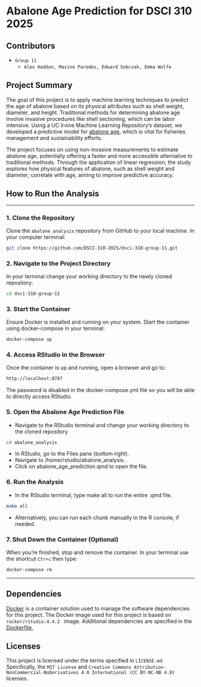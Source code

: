 # Abalone Age Prediction for DSCI 310 2025

## Contributors
- `Group 11`
  - `Alex Haddon, Maxine Paredes, Edward Sobczak, Emma Wolfe`

## Project Summary
The goal of this project is to apply machine learning techniques to predict the age of abalone based on its physical attributes such as shell weight, diameter, and height. Traditional methods for determining abalone age involve invasive procedures like shell sectioning, which can be labor intensive. Using a UC Irvine Machine Learning Repository’s dataset, we developed a predictive model for [abalone age](https://archive.ics.uci.edu/dataset/1/abalone), which is vital for fisheries management and sustainability efforts.

The project focuses on using non-invasive measurements to estimate abalone age, potentially offering a faster and more accessible alternative to traditional methods. Through the application of linear regression, the study explores how physical features of abalone, such as shell weight and diameter, correlate with age, aiming to improve predictive accuracy.

## How to Run the Analysis
---
### 1. Clone the Repository
Clone the `abalone_analysis` repository from GitHub to your local machine. In your computer terminal: 
```sh
git clone https://github.com/DSCI-310-2025/dsci-310-group-11.git
```

### 2. Navigate to the Project Directory
In your terminal change your working directory to the newly cloned repository:
```sh
cd dsci-310-group-11
```

### 3. Start the Container
Ensure Docker is installed and running on your system. Start the container using docker-compose in your terminal:
```sh
docker-compose up
```

### 4. Access RStudio in the Browser
Once the container is up and running, open a browser and go to:
```sh
http://localhost:8787
```
The password is disabled in the docker-compose.yml file so you will be able to directly access RStudio. 


### 5. Open the Abalone Age Prediction File
- Navigate to the RStudio terminal and change your working directory to the cloned repository 
```sh
cd abalone_analysis
```
- In RStudio, go to the Files pane (bottom right).
- Navigate to /home/rstudio/abalone_analysis.
- Click on abalone_age_prediction.qmd to open the file.

### 6. Run the Analysis
- In the RStudio terminal, type make all to run the entire .qmd file.
```sh
make all
```
- Alternatively, you can run each chunk manually in the R console, if needed.
  
### 7. Shut Down the Container (Optional)
When you’re finished, stop and remove the container. In your terminal use the shortcut `Ctr+c` then type:
```sh
docker-compose rm
```
---

## Dependencies
[Docker](https://www.docker.com/) is a container solution used to manage the software dependencies for this project. The Docker image used for this project is based on `rocker/rstudio:4.4.2 ` image. Additional dependencies are specified in the [Dockerfile.](https://github.com/DSCI-310-2025/dsci-310-group-11/blob/main/Dockerfile)


## Licenses
This project is licensed under the terms specified in `LICENSE.md`. Specifically, the `MIT License` and `Creative Commons Attribution-NonCommercial-NoDerivatives 4.0 International (CC BY-NC-ND 4.0)` licenses. 
